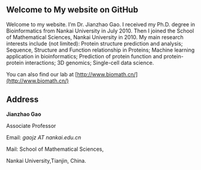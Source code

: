 ## Welcome to My website on GitHub 


Welcome to my website. I’m Dr. Jianzhao Gao. I received my Ph.D. degree in Bioinformatics from Nankai University in July 2010. Then I joined the School of Mathematical Sciences, Nankai University in 2010. My main research interests include (not limited): Protein structure prediction and analysis; Sequence, Structure and Function relationship in Proteins; Machine learning application in bioinformatics; Prediction of protein function and protein-protein interactions; 3D genomics; Single-cell data science.

You can also find our lab at [http://www.biomath.cn/](http://www.biomath.cn/) 

##  Address
**Jianzhao Gao**

Associate Professor

Email: _gaojz AT nankai.edu.cn_ 

Mail: School of Mathematical Sciences, 

Nankai University,Tianjin, China.



